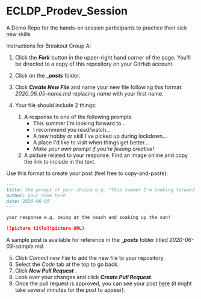 # ECLDP_Prodev_Session
A Demo Repo for the hands-on session participants to practice their sick new skills

Instructions for Breakout Group A:
1. Click the **_Fork_** button in the upper-right hand corner of the page. You'll be directed to a copy of this repository on your GitHub account.
2. Click on the **__posts_** folder.
3. Click *__Create New File__* and name your new file following this format: _2020_06_05-name.md_ replacing _name_ with your first name.
4. Your file should include 2 things:

   1. A response to one of the following prompts
      * This summer I'm looking forward to...
      * I recommend you read/watch...
      * A new hobby or skill I've picked up during lockdown...
      * A place I'd like to visit when things get better...
      * _Make your own prompt if you're feeling creative!_
   2. A picture related to your response. Find an image online and copy the link to include in the text.

Use this format to create your post (feel free to copy-and-paste):
```markdown
---
title: the prompt of your choice e.g. "This summer I'm looking forward to..."
author: your name here
date: 2020-06-05
---

your response e.g. being at the beach and soaking up the sun!

![picture title](picture URL)
```

A sample post is available for reference in the **__posts_** folder titled _2020-06-03-sample.md_.

5. Click _Commit new File_ to add the new file to your repository.
6. Select the _Code_ tab at the top to go back.
7. Click **_New Pull Request_** .
8. Look over your changes and click **_Create Pull Request_**.
9. Once the pull request is approved, you can see your post [here](https://armstronge975.github.io/ECLDP_Prodev_Session/) (it might take several minutes for the post to appear).
